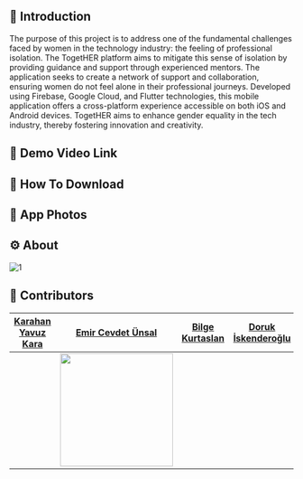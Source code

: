 
## 📜 Introduction
The purpose of this project is to address one of the fundamental challenges faced by women in the technology industry: the feeling of professional isolation. The TogetHER platform aims to mitigate this sense of isolation by providing guidance and support through experienced mentors. The application seeks to create a network of support and collaboration, ensuring women do not feel alone in their professional journeys. Developed using Firebase, Google Cloud, and Flutter technologies, this mobile application offers a cross-platform experience accessible on both iOS and Android devices. TogetHER aims to enhance gender equality in the tech industry, thereby fostering innovation and creativity.

## 🎥 Demo Video Link

## 📲 How To Download

## 📸 App Photos

## ⚙️ About

![1](https://github.com/emircevdet/SC-Project/assets/145847994/272f2b13-81c6-478f-8cfb-70cc686847a7)


## 👥 Contributors
|[Karahan Yavuz Kara](https://github.com/karahanyavuzkara)| [Emir Cevdet Ünsal](https://github.com/emircevdet) | [Bilge Kurtaslan](https://github.com/wreelds)|[Doruk İskenderoğlu](https://github.com/DorukIskenderoglu)|
|---|---|---|---|
|| <img height="200px" src="https://avatars.githubusercontent.com/u/145847994?v=4"  /> |||














